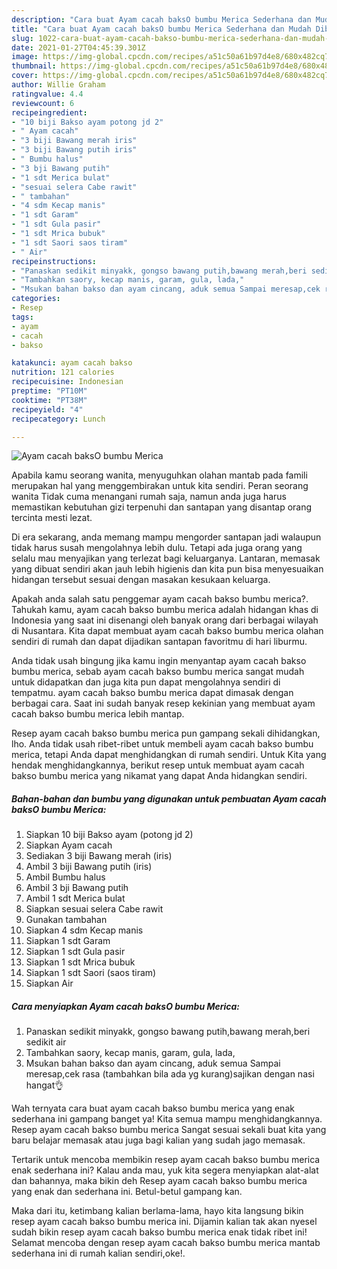 ```yaml
---
description: "Cara buat Ayam cacah baksO bumbu Merica Sederhana dan Mudah Dibuat"
title: "Cara buat Ayam cacah baksO bumbu Merica Sederhana dan Mudah Dibuat"
slug: 1022-cara-buat-ayam-cacah-bakso-bumbu-merica-sederhana-dan-mudah-dibuat
date: 2021-01-27T04:45:39.301Z
image: https://img-global.cpcdn.com/recipes/a51c50a61b97d4e8/680x482cq70/ayam-cacah-bakso-bumbu-merica-foto-resep-utama.jpg
thumbnail: https://img-global.cpcdn.com/recipes/a51c50a61b97d4e8/680x482cq70/ayam-cacah-bakso-bumbu-merica-foto-resep-utama.jpg
cover: https://img-global.cpcdn.com/recipes/a51c50a61b97d4e8/680x482cq70/ayam-cacah-bakso-bumbu-merica-foto-resep-utama.jpg
author: Willie Graham
ratingvalue: 4.4
reviewcount: 6
recipeingredient:
- "10 biji Bakso ayam potong jd 2"
- " Ayam cacah"
- "3 biji Bawang merah iris"
- "3 biji Bawang putih iris"
- " Bumbu halus"
- "3 bji Bawang putih"
- "1 sdt Merica bulat"
- "sesuai selera Cabe rawit"
- " tambahan"
- "4 sdm Kecap manis"
- "1 sdt Garam"
- "1 sdt Gula pasir"
- "1 sdt Mrica bubuk"
- "1 sdt Saori saos tiram"
- " Air"
recipeinstructions:
- "Panaskan sedikit minyakk, gongso bawang putih,bawang merah,beri sedikit air"
- "Tambahkan saory, kecap manis, garam, gula, lada,"
- "Msukan bahan bakso dan ayam cincang, aduk semua Sampai meresap,cek rasa (tambahkan bila ada yg kurang)sajikan dengan nasi hangat👌"
categories:
- Resep
tags:
- ayam
- cacah
- bakso

katakunci: ayam cacah bakso 
nutrition: 121 calories
recipecuisine: Indonesian
preptime: "PT10M"
cooktime: "PT38M"
recipeyield: "4"
recipecategory: Lunch

---
```



![Ayam cacah baksO bumbu Merica](https://img-global.cpcdn.com/recipes/a51c50a61b97d4e8/680x482cq70/ayam-cacah-bakso-bumbu-merica-foto-resep-utama.jpg)

Apabila kamu seorang wanita, menyuguhkan olahan mantab pada famili merupakan hal yang menggembirakan untuk kita sendiri. Peran seorang  wanita Tidak cuma menangani rumah saja, namun anda juga harus memastikan kebutuhan gizi terpenuhi dan santapan yang disantap orang tercinta mesti lezat.

Di era  sekarang, anda memang mampu mengorder santapan jadi walaupun tidak harus susah mengolahnya lebih dulu. Tetapi ada juga orang yang selalu mau menyajikan yang terlezat bagi keluarganya. Lantaran, memasak yang dibuat sendiri akan jauh lebih higienis dan kita pun bisa menyesuaikan hidangan tersebut sesuai dengan masakan kesukaan keluarga. 



Apakah anda salah satu penggemar ayam cacah bakso bumbu merica?. Tahukah kamu, ayam cacah bakso bumbu merica adalah hidangan khas di Indonesia yang saat ini disenangi oleh banyak orang dari berbagai wilayah di Nusantara. Kita dapat membuat ayam cacah bakso bumbu merica olahan sendiri di rumah dan dapat dijadikan santapan favoritmu di hari liburmu.

Anda tidak usah bingung jika kamu ingin menyantap ayam cacah bakso bumbu merica, sebab ayam cacah bakso bumbu merica sangat mudah untuk didapatkan dan juga kita pun dapat mengolahnya sendiri di tempatmu. ayam cacah bakso bumbu merica dapat dimasak dengan berbagai cara. Saat ini sudah banyak resep kekinian yang membuat ayam cacah bakso bumbu merica lebih mantap.

Resep ayam cacah bakso bumbu merica pun gampang sekali dihidangkan, lho. Anda tidak usah ribet-ribet untuk membeli ayam cacah bakso bumbu merica, tetapi Anda dapat menghidangkan di rumah sendiri. Untuk Kita yang hendak menghidangkannya, berikut resep untuk membuat ayam cacah bakso bumbu merica yang nikamat yang dapat Anda hidangkan sendiri.

<!--inarticleads1-->

##### Bahan-bahan dan bumbu yang digunakan untuk pembuatan Ayam cacah baksO bumbu Merica:

1. Siapkan 10 biji Bakso ayam (potong jd 2)
1. Siapkan  Ayam cacah
1. Sediakan 3 biji Bawang merah (iris)
1. Ambil 3 biji Bawang putih (iris)
1. Ambil  Bumbu halus
1. Ambil 3 bji Bawang putih
1. Ambil 1 sdt Merica bulat
1. Siapkan sesuai selera Cabe rawit
1. Gunakan  tambahan
1. Siapkan 4 sdm Kecap manis
1. Siapkan 1 sdt Garam
1. Siapkan 1 sdt Gula pasir
1. Siapkan 1 sdt Mrica bubuk
1. Siapkan 1 sdt Saori (saos tiram)
1. Siapkan  Air




<!--inarticleads2-->

##### Cara menyiapkan Ayam cacah baksO bumbu Merica:

1. Panaskan sedikit minyakk, gongso bawang putih,bawang merah,beri sedikit air
1. Tambahkan saory, kecap manis, garam, gula, lada,
1. Msukan bahan bakso dan ayam cincang, aduk semua Sampai meresap,cek rasa (tambahkan bila ada yg kurang)sajikan dengan nasi hangat👌




Wah ternyata cara buat ayam cacah bakso bumbu merica yang enak sederhana ini gampang banget ya! Kita semua mampu menghidangkannya. Resep ayam cacah bakso bumbu merica Sangat sesuai sekali buat kita yang baru belajar memasak atau juga bagi kalian yang sudah jago memasak.

Tertarik untuk mencoba membikin resep ayam cacah bakso bumbu merica enak sederhana ini? Kalau anda mau, yuk kita segera menyiapkan alat-alat dan bahannya, maka bikin deh Resep ayam cacah bakso bumbu merica yang enak dan sederhana ini. Betul-betul gampang kan. 

Maka dari itu, ketimbang kalian berlama-lama, hayo kita langsung bikin resep ayam cacah bakso bumbu merica ini. Dijamin kalian tak akan nyesel sudah bikin resep ayam cacah bakso bumbu merica enak tidak ribet ini! Selamat mencoba dengan resep ayam cacah bakso bumbu merica mantab sederhana ini di rumah kalian sendiri,oke!.

